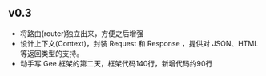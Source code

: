 ## v0.3
* 将路由(router)独立出来，方便之后增强
* 设计上下文(Context)，封装 Request 和 Response ，提供对 JSON、HTML 等返回类型的支持。
* 动手写 Gee 框架的第二天，框架代码140行，新增代码约90行